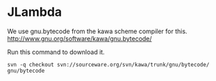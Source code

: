 # JLambda

We use gnu.bytecode from the kawa scheme compiler for this. http://www.gnu.org/software/kawa/gnu.bytecode/

Run this command to download it.

```
svn -q checkout svn://sourceware.org/svn/kawa/trunk/gnu/bytecode/ gnu/bytecode
```

